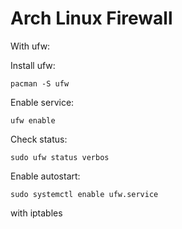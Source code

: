 # Arch Linux Firewall

With ufw:

Install ufw:

	pacman -S ufw

Enable service:

	ufw enable

Check status:

	sudo ufw status verbos

Enable autostart:

	sudo systemctl enable ufw.service

with iptables
